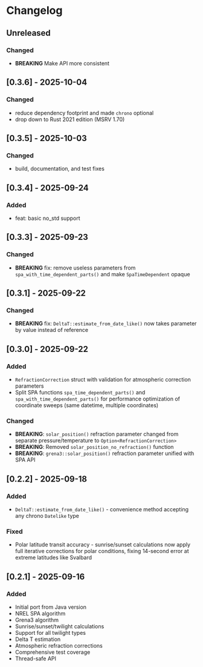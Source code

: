 # Changelog

## Unreleased

### Changed

- **BREAKING** Make API more consistent

## [0.3.6] - 2025-10-04

### Changed

- reduce dependency footprint and made `chrono` optional
- drop down to Rust 2021 edition (MSRV 1.70)

## [0.3.5] - 2025-10-03

### Changed

- build, documentation, and test fixes

## [0.3.4] - 2025-09-24

### Added

- feat: basic no_std support

## [0.3.3] - 2025-09-23

### Changed

- **BREAKING** fix: remove useless parameters from `spa_with_time_dependent_parts()` and make `SpaTimeDependent` opaque

## [0.3.1] - 2025-09-22

### Changed

- **BREAKING** fix: `DeltaT::estimate_from_date_like()` now takes parameter by value instead of reference

## [0.3.0] - 2025-09-22

### Added

- `RefractionCorrection` struct with validation for atmospheric correction parameters
- Split SPA functions `spa_time_dependent_parts()` and `spa_with_time_dependent_parts()` for performance optimization of coordinate sweeps (same datetime, multiple coordinates)

### Changed

- **BREAKING**: `solar_position()` refraction parameter changed from separate pressure/temperature to `Option<RefractionCorrection>`
- **BREAKING**: Removed `solar_position_no_refraction()` function
- **BREAKING**: `grena3::solar_position()` refraction parameter unified with SPA API

## [0.2.2] - 2025-09-18

### Added

- `DeltaT::estimate_from_date_like()` - convenience method accepting any chrono `Datelike` type

### Fixed

- Polar latitude transit accuracy - sunrise/sunset calculations now apply full iterative corrections for polar conditions, fixing 14-second error at extreme latitudes like Svalbard

## [0.2.1] - 2025-09-16

### Added

- Initial port from Java version
- NREL SPA algorithm
- Grena3 algorithm
- Sunrise/sunset/twilight calculations
- Support for all twilight types
- Delta T estimation
- Atmospheric refraction corrections
- Comprehensive test coverage
- Thread-safe API
